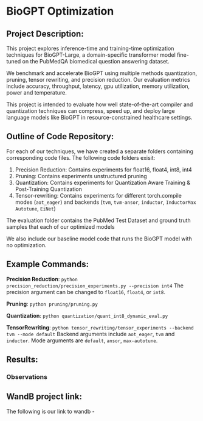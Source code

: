 # BioGPT Optimization

## Project Description:
This project explores inference-time and training-time optimization techniques for BioGPT-Large, a domain-specific transformer model fine-tuned on the PubMedQA biomedical question answering dataset. 

We benchmark and accelerate BioGPT using multiple methods quantization, pruning, tensor rewriting, and precision reduction. Our evaluation metrics include accuracy, throughput, latency, gpu utilization, memory utilization, power and temperature. 

This project is intended to evaluate how well state-of-the-art compiler and quantization techniques can compress, speed up, and deploy large language models like BioGPT in resource-constrained healthcare settings.

## Outline of Code Repository: 
For each of our techniques, we have created a separate folders containing corresponding code files. The following code folders exisit: 

1. Precision Reduction: Contains experiments for float16, float4, int8, int4
2. Pruning: Contains experiments unstructured pruning
3. Quantization: Contains experiments for Quantization Aware Training & Post-Training Quantization 
4. Tensor-rewriting: Contains experiments for different torch.compile modes (`aot_eager`) and backends (`tvm`, `tvm-ansor`, `inductor`, `InductorMax Autotune`, `EiNet`)

The evaluation folder contains the PubMed Test Dataset and ground truth samples that each of our optimized models 

We also include our baseline model code that runs the BioGPT model with no optimization. 

## Example Commands: 

**Precision Reduction**: 
`python precision_reduction/precision_experiments.py --precision int4`
The precision argument can be changed to `float16`, `float4`, or `int8`. 

**Pruning**: 
`python pruning/pruning.py`

**Quantization**: 
`python quantization/quant_int8_dynamic_eval.py`

**TensorRewriting**: 
`python tensor_rewriting/tensor_experiments --backend tvm --mode default`
Backend arguments include `aot_eager`, `tvm` and `inductor`. Mode arguments are `default`, `ansor`, `max-autotune`. 

## Results: 

### Observations

## WandB project link: 

The following is our link to wandb - 
